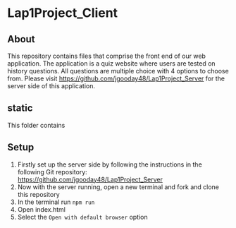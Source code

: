 # Lap1Project_Client

## About
This repository contains files that comprise the front end of our web application. The application is a quiz website where users are tested on history questions. All questions are multiple choice with 4 options to choose from. Please visit https://github.com/jgooday48/Lap1Project_Server for the server side of this application.

## static
This folder contains 
## Setup 
1. Firstly set up the server side by following the instructions in the following Git repository: https://github.com/jgooday48/Lap1Project_Server
2. Now with the server running, open a new terminal and fork and clone this repository
3. In the terminal run ```npm run```
4. Open index.html
5. Select the ```Open with default browser``` option 
